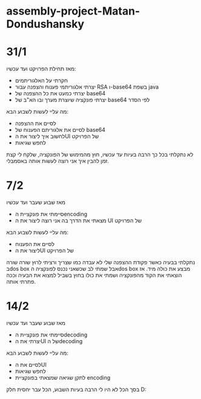 # assembly-project-Matan-Dondushansky
# 31/1
מאז תחילת הפרויקט ועד עכשיו:
- חקרתי על האלגוריתמים
- יצרתי אלגוריתמי פענוח והצפנה עבור RSA ו-base64 בשפת java
- יצרתי כמעט את כל ההצפנה של base64
- יצרתי פונקציה שיוצרת מערך ובו הא"ב של base64 לפי הסדר

מה עליי לעשות לשבוע הבא:

- לסיים את ההצפנה
- לסיים את אלגוריתם הפענוח של base64
- לחשוב איך ליצור את הUI של הפרויקט
- לחפש שגיאות

לא נתקלתי בכל כך הרבה בעיות עד עכשיו, חוץ מהמימוש של הפונקציה, שלקח לי קצת זמן להבין איך אני רוצה לעשות אותה באסמבלי. 

# 7/2
מאז שבוע שעבר ועד עכשיו
- סיימתי את פונקציית הencoding
- מצאתי את הדרך בה אני רוצה ליצור את ה UI של הפרויקט

מה עליי לעשות לשבוע הבא:

- לסיים את הפענוח
- ליצור את הUI של הפרויקט

נתקלתי בבעיה כאשר פקודת ההצפנה שלי לא עבדה כמו שצריך ורציתי לרוץ שורה שורה בdos box אבל שמתי לב שכשאני נכנס לפונקציה הdos box מבצע את כולה מיד. אז הוצאתי את הקוד מהפונקציה ושמתי את כולו בחוץ בשביל למצוא את הבעיה וככה פתרתי אותה.

# 14/2
מאז שבוע שעבר ועד עכשיו
- סיימתי את פונקציית הdecoding
- יצרתי את הUI של הdecoding

מה עליי לעשות לשבוע הבא:

- לסיים את הUI
- לחפש שגיאות
- לתקן שגיאה שמצאתי בפונקציית encoding

בסך הכל לא היו לי הרבה בעיות השבוע, הכל עבר יחסית חלק D:
